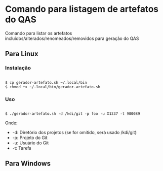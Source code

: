 # Comando para listagem de artefatos do QAS

Comando para listar os artefatos incluídos/alterados/renomeados/removidos para geração do QAS

## Para Linux

### Instalação

``` console

$ cp gerador-artefato.sh ~/.local/bin
$ chmod +x ~/.local/bin/gerador-artefato.sh

```

### Uso

``` console

$ ./gerador-artefato.sh -d /kdi/git -p foo -u X1337 -t 900089

```

Onde:

- -d: Diretório dos projetos (se for omitido, será usado /kdi/git)
- -p: Projeto do Git
- -u: Usuário do Git
- -t: Tarefa

## Para Windows
